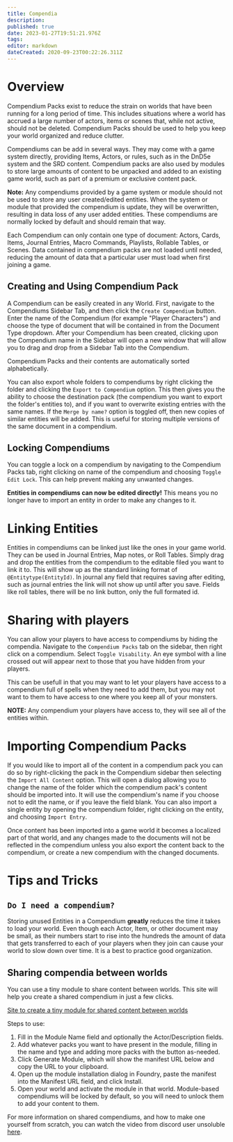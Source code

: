 ```yaml
---
title: Compendia
description: 
published: true
date: 2023-01-27T19:51:21.976Z
tags: 
editor: markdown
dateCreated: 2020-09-23T00:22:26.311Z
---
```


# Overview
Compendium Packs exist to reduce the strain on worlds that have been running for a long period of time. This includes situations where a world has accrued a large number of actors, items or scenes that, while not active, should not be deleted. Compendium Packs should be used to help you keep your world organized and reduce clutter.

Compendiums can be add in several ways. They may come with a game system directly, providing Items, Actors, or rules, such as in the DnD5e system and the SRD content.  Compendium packs are also used by modules to store large amounts of content to be unpacked and added to an existing game world, such as part of a premium or exclusive content pack.

**Note:** Any compendiums provided by a game system or module should not be used to store any user created/edited entities. When the system or module that provided the compendium is update, they will be overwritten, resulting in data loss of any user added entities. These compendiums are normally locked by default and should remain that way. 

Each Compendium can only contain one type of document: Actors, Cards, Items, Journal Entries, Macro Commands, Playlists, Rollable Tables, or Scenes. Data contained in compendium packs are not loaded until needed, reducing the amount of data that a particular user must load when first joining a game.

## Creating and Using Compendium Pack

A Compendium can be easily created in any World. First, navigate to the Compendiums Sidebar Tab, and then click the `Create Compendium` button. Enter the name of the Compendium (for example "Player Characters") and choose the type of document that will be contained in from the Document Type dropdown. After your Compendium has been created, clicking upon the Compendium name in the Sidebar will open a new window that will allow you to drag and drop from a Sidebar Tab into the Compendium.

Compendium Packs and their contents are automatically sorted alphabetically.

You can also export whole folders to compendiums by right clicking the folder and clicking the `Export to Compendium` option. This then gives you the ability to choose the destination pack (the compendium you want to export the folder's entities to), and if you want to overwrite existing entries with the same names. If the `Merge by name?` option is toggled off, then new copies of similar entities will be added. This is useful for storing multiple versions of the same document in a compendium.

## Locking Compendiums
You can toggle a lock on a compendium by navigating to the Compendium Packs tab, right clicking on name of the compendium and choosing `Toggle Edit Lock`. This can help prevent making any unwanted changes. 


**Entities in compendiums can now be edited directly!**
This means you no longer have to import an entity in order to make any changes to it.

# Linking Entities

Entities in compendiums can be linked just like the ones in your game world. They can be used in Journal Entries, Map notes, or Roll Tables. Simply drag and drop the entities from the compendium to the editable filed you want to link it to.
This will show up as the standard linking format of `@Entitytype(EntityId)`. In journal any field that requires saving after editing, such as journal entries the link will not show up until after you save. Fields like roll tables, there will be no link button, only the full formated id. 

# Sharing with players

You can allow your players to have access to compendiums by hiding the compendia. Navigate to the `Compendium Packs` tab on the sidebar, then right click on a compendium. Select `Toggle Visability`. An eye symbol with a line crossed out will appear next to those that you have hidden from your players. 

This can be usefull in that you may want to let your players have access to a compendium full of spells when they need to add them, but you may not want to them to have access to one where you keep all of your monsters. 

**NOTE:** Any compendium your players have access to, they will see all of the entities within.  

# Importing Compendium Packs

If you would like to import all of the content in a compendium pack you can do so by right-clicking the pack in the Compendium sidebar then selecting the `Import All Content` option. This will open a dialog allowing you to change the name of the folder which the compendium pack's content should be imported into. It will use the compendium's name if you choose not to edit the name, or if you leave the field blank. You can also import a single entity by opening the compendium folder, right clicking on the entity, and choosing `Import Entry`. 

Once content has been imported into a game world it becomes a localized part of that world, and any changes made to the documents will not be reflected in the compendium unless you also export the content back to the compendium, or create a new compendium with the changed documents.

# Tips and Tricks

## `Do I need a compendium?`

Storing unused Entities in a Compendium **greatly** reduces the time it takes to load your world. Even though each Actor, Item, or other document may be small, as their numbers start to rise into the hundreds the amount of data that gets transferred to each of your players when they join can cause your world to slow down over time. It is a best to practice good organization.

## Sharing compendia between worlds

You can use a tiny module to share content between worlds. This site will help you create a shared compendium in just a few clicks. 

[Site to create a tiny module for shared content between worlds](https://fgen.lffg.org/module/create)

Steps to use:
1. Fill in the Module Name field and optionally the Actor/Description fields.
2. Add whatever packs you want to have present in the module, filling in the name and type and adding more packs with the button as-needed.
3. Click Generate Module, which will show the manifest URL below and copy the URL to your clipboard.
4. Open up the module installation dialog in Foundry, paste the manifest into the Manifest URL field, and click Install.
5. Open your world and activate the module in that world.  Module-based compendiums will be locked by default, so you will need to unlock them to add your content to them.

For more information on shared compendiums, and how to make one yourself from scratch, you can watch the video from discord user unsoluble [here](https://www.youtube.com/watch?v=Q23cJJ36kX8).
